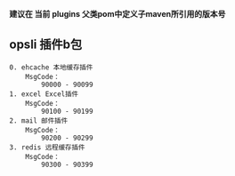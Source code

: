 **建议在 当前 plugins 父类pom中定义子maven所引用的版本号**

## opsli 插件b包

    0. ehcache 本地缓存插件
        MsgCode：
            90000 - 90099
    1. excel Excel插件
        MsgCode：
            90100 - 90199
    2. mail 邮件插件
        MsgCode：
            90200 - 90299
    3. redis 远程缓存插件
        MsgCode：
            90300 - 90399
    
  

    
